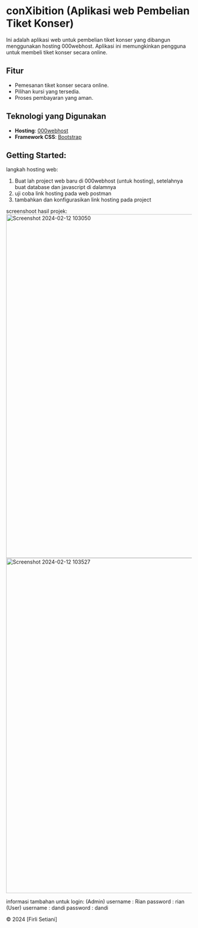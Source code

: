 #  conXibition (Aplikasi web Pembelian Tiket Konser)

Ini adalah aplikasi web untuk pembelian tiket konser yang dibangun menggunakan hosting 000webhost. Aplikasi ini memungkinkan pengguna untuk membeli tiket konser secara online.

## Fitur

- Pemesanan tiket konser secara online.
- Pilihan kursi yang tersedia.
- Proses pembayaran yang aman.

## Teknologi yang Digunakan

- **Hosting**: [000webhost](https://www.000webhost.com/)
- **Framework CSS**: [Bootstrap](https://getbootstrap.com/)

## Getting Started:
langkah hosting web:
1. Buat lah project web baru di 000webhost (untuk hosting), setelahnya buat database dan javascript di dalamnya
2. uji coba link hosting pada web postman
3. tambahkan dan konfigurasikan link hosting pada project 

screenshoot hasil projek:   
<img width="931" alt="Screenshot 2024-02-12 103050" src="https://github.com/fvirli/ticket_web/assets/100034159/ad0c6539-bbe1-40ab-bf30-79826aa29894">
<img width="908" alt="Screenshot 2024-02-12 103527" src="https://github.com/fvirli/ticket_web/assets/100034159/3b62c089-1dbd-484d-ba78-c23ed9988efc">

informasi tambahan untuk login:
(Admin)
username : Rian
password : rian
(User)
username : dandi
password : dandi

© 2024 [Firli Setiani]

